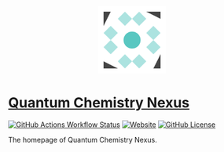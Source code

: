 <p align="center">
    <img alt="favicon" src="./docs/assets/favicon.png"
        width="138" />
</p>

# [Quantum Chemistry Nexus](https://qchemx.github.io/)

[![GitHub Actions Workflow Status](https://github.com/QChemX/qchemx.github.io/actions/workflows/build.yml/badge.svg)](https://github.com/QChemX/qchemx.github.io/blob/main/.github/workflows/build.yml)
[![Website](https://img.shields.io/badge/website-qchemx.github.io-yellow)](https://qchemx.github.io/)
[![GitHub License](https://img.shields.io/github/license/QChemX/qchemx.github.io)](https://github.com/QChemX/qchemx.github.io/blob/main/LICENSE)

The homepage of Quantum Chemistry Nexus.
